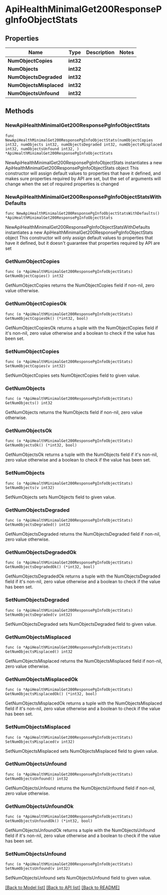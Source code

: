 # ApiHealthMinimalGet200ResponsePgInfoObjectStats

## Properties

Name | Type | Description | Notes
------------ | ------------- | ------------- | -------------
**NumObjectCopies** | **int32** |  | 
**NumObjects** | **int32** |  | 
**NumObjectsDegraded** | **int32** |  | 
**NumObjectsMisplaced** | **int32** |  | 
**NumObjectsUnfound** | **int32** |  | 

## Methods

### NewApiHealthMinimalGet200ResponsePgInfoObjectStats

`func NewApiHealthMinimalGet200ResponsePgInfoObjectStats(numObjectCopies int32, numObjects int32, numObjectsDegraded int32, numObjectsMisplaced int32, numObjectsUnfound int32, ) *ApiHealthMinimalGet200ResponsePgInfoObjectStats`

NewApiHealthMinimalGet200ResponsePgInfoObjectStats instantiates a new ApiHealthMinimalGet200ResponsePgInfoObjectStats object
This constructor will assign default values to properties that have it defined,
and makes sure properties required by API are set, but the set of arguments
will change when the set of required properties is changed

### NewApiHealthMinimalGet200ResponsePgInfoObjectStatsWithDefaults

`func NewApiHealthMinimalGet200ResponsePgInfoObjectStatsWithDefaults() *ApiHealthMinimalGet200ResponsePgInfoObjectStats`

NewApiHealthMinimalGet200ResponsePgInfoObjectStatsWithDefaults instantiates a new ApiHealthMinimalGet200ResponsePgInfoObjectStats object
This constructor will only assign default values to properties that have it defined,
but it doesn't guarantee that properties required by API are set

### GetNumObjectCopies

`func (o *ApiHealthMinimalGet200ResponsePgInfoObjectStats) GetNumObjectCopies() int32`

GetNumObjectCopies returns the NumObjectCopies field if non-nil, zero value otherwise.

### GetNumObjectCopiesOk

`func (o *ApiHealthMinimalGet200ResponsePgInfoObjectStats) GetNumObjectCopiesOk() (*int32, bool)`

GetNumObjectCopiesOk returns a tuple with the NumObjectCopies field if it's non-nil, zero value otherwise
and a boolean to check if the value has been set.

### SetNumObjectCopies

`func (o *ApiHealthMinimalGet200ResponsePgInfoObjectStats) SetNumObjectCopies(v int32)`

SetNumObjectCopies sets NumObjectCopies field to given value.


### GetNumObjects

`func (o *ApiHealthMinimalGet200ResponsePgInfoObjectStats) GetNumObjects() int32`

GetNumObjects returns the NumObjects field if non-nil, zero value otherwise.

### GetNumObjectsOk

`func (o *ApiHealthMinimalGet200ResponsePgInfoObjectStats) GetNumObjectsOk() (*int32, bool)`

GetNumObjectsOk returns a tuple with the NumObjects field if it's non-nil, zero value otherwise
and a boolean to check if the value has been set.

### SetNumObjects

`func (o *ApiHealthMinimalGet200ResponsePgInfoObjectStats) SetNumObjects(v int32)`

SetNumObjects sets NumObjects field to given value.


### GetNumObjectsDegraded

`func (o *ApiHealthMinimalGet200ResponsePgInfoObjectStats) GetNumObjectsDegraded() int32`

GetNumObjectsDegraded returns the NumObjectsDegraded field if non-nil, zero value otherwise.

### GetNumObjectsDegradedOk

`func (o *ApiHealthMinimalGet200ResponsePgInfoObjectStats) GetNumObjectsDegradedOk() (*int32, bool)`

GetNumObjectsDegradedOk returns a tuple with the NumObjectsDegraded field if it's non-nil, zero value otherwise
and a boolean to check if the value has been set.

### SetNumObjectsDegraded

`func (o *ApiHealthMinimalGet200ResponsePgInfoObjectStats) SetNumObjectsDegraded(v int32)`

SetNumObjectsDegraded sets NumObjectsDegraded field to given value.


### GetNumObjectsMisplaced

`func (o *ApiHealthMinimalGet200ResponsePgInfoObjectStats) GetNumObjectsMisplaced() int32`

GetNumObjectsMisplaced returns the NumObjectsMisplaced field if non-nil, zero value otherwise.

### GetNumObjectsMisplacedOk

`func (o *ApiHealthMinimalGet200ResponsePgInfoObjectStats) GetNumObjectsMisplacedOk() (*int32, bool)`

GetNumObjectsMisplacedOk returns a tuple with the NumObjectsMisplaced field if it's non-nil, zero value otherwise
and a boolean to check if the value has been set.

### SetNumObjectsMisplaced

`func (o *ApiHealthMinimalGet200ResponsePgInfoObjectStats) SetNumObjectsMisplaced(v int32)`

SetNumObjectsMisplaced sets NumObjectsMisplaced field to given value.


### GetNumObjectsUnfound

`func (o *ApiHealthMinimalGet200ResponsePgInfoObjectStats) GetNumObjectsUnfound() int32`

GetNumObjectsUnfound returns the NumObjectsUnfound field if non-nil, zero value otherwise.

### GetNumObjectsUnfoundOk

`func (o *ApiHealthMinimalGet200ResponsePgInfoObjectStats) GetNumObjectsUnfoundOk() (*int32, bool)`

GetNumObjectsUnfoundOk returns a tuple with the NumObjectsUnfound field if it's non-nil, zero value otherwise
and a boolean to check if the value has been set.

### SetNumObjectsUnfound

`func (o *ApiHealthMinimalGet200ResponsePgInfoObjectStats) SetNumObjectsUnfound(v int32)`

SetNumObjectsUnfound sets NumObjectsUnfound field to given value.



[[Back to Model list]](../README.md#documentation-for-models) [[Back to API list]](../README.md#documentation-for-api-endpoints) [[Back to README]](../README.md)



